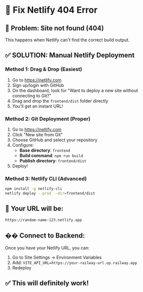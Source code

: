 # 🔧 Fix Netlify 404 Error

## 🚨 Problem: Site not found (404)
This happens when Netlify can't find the correct build output.

## ✅ SOLUTION: Manual Netlify Deployment

### Method 1: Drag & Drop (Easiest)
1. Go to https://netlify.com
2. Sign up/login with GitHub
3. On the dashboard, look for "Want to deploy a new site without connecting to Git?"
4. Drag and drop the `frontend/dist` folder directly
5. You'll get an instant URL!

### Method 2: Git Deployment (Proper)
1. Go to https://netlify.com
2. Click "New site from Git"
3. Choose GitHub and select your repository
4. Configure:
   - **Base directory**: `frontend`
   - **Build command**: `npm run build`
   - **Publish directory**: `frontend/dist`
5. Deploy!

### Method 3: Netlify CLI (Advanced)
```bash
npm install -g netlify-cli
netlify deploy --prod --dir=frontend/dist
```

## 🎯 Your URL will be:
`https://random-name-123.netlify.app`

## �� Connect to Backend:
Once you have your Netlify URL, you can:
1. Go to Site Settings → Environment Variables
2. Add: `VITE_API_URL=https://your-railway-url.up.railway.app`
3. Redeploy

## ✅ This will definitely work!
